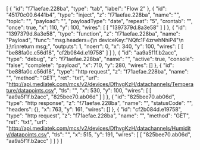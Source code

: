 [
    {
        "id": "f71aefae.228ba",
        "type": "tab",
        "label": "Flow 2"
    },
    {
        "id": "45170c00.6441b4",
        "type": "inject",
        "z": "f71aefae.228ba",
        "name": "",
        "topic": "",
        "payload": "",
        "payloadType": "date",
        "repeat": "5",
        "crontab": "",
        "once": true,
        "x": 110,
        "y": 100,
        "wires": [
            [
                "1397379d.8a3e58"
            ]
        ]
    },
    {
        "id": "1397379d.8a3e58",
        "type": "function",
        "z": "f71aefae.228ba",
        "name": "Payload",
        "func": "msg.headers={\n    deviceKey:\"NQfc1F4zrwhNhiP4\"\n    };\n\nreturn msg;",
        "outputs": 1,
        "noerr": 0,
        "x": 340,
        "y": 100,
        "wires": [
            [
                "be88fa0c.c56d18",
                "cf2b084d.e19758"
            ]
        ]
    },
    {
        "id": "aa9a5f1f.b2acc",
        "type": "debug",
        "z": "f71aefae.228ba",
        "name": "",
        "active": true,
        "console": "false",
        "complete": "payload",
        "x": 710,
        "y": 280,
        "wires": []
    },
    {
        "id": "be88fa0c.c56d18",
        "type": "http request",
        "z": "f71aefae.228ba",
        "name": "",
        "method": "GET",
        "ret": "txt",
        "url": "http://api.mediatek.com/mcs/v2/devices/DfhvgKzH/datachannels/Temperature/datapoints.csv",
        "tls": "",
        "x": 530,
        "y": 100,
        "wires": [
            [
                "aa9a5f1f.b2acc",
                "825bee70.ab06d"
            ]
        ]
    },
    {
        "id": "825bee70.ab06d",
        "type": "http response",
        "z": "f71aefae.228ba",
        "name": "",
        "statusCode": "",
        "headers": {},
        "x": 763,
        "y": 161,
        "wires": []
    },
    {
        "id": "cf2b084d.e19758",
        "type": "http request",
        "z": "f71aefae.228ba",
        "name": "",
        "method": "GET",
        "ret": "txt",
        "url": "http://api.mediatek.com/mcs/v2/devices/DfhvgKzH/datachannels/Humidity/datapoints.csv",
        "tls": "",
        "x": 515,
        "y": 191,
        "wires": [
            [
                "825bee70.ab06d",
                "aa9a5f1f.b2acc"
            ]
        ]
    }
]
